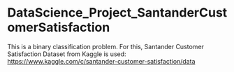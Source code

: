 # DataScience_Project_SantanderCustomerSatisfaction
This is a binary classification problem. For this, Santander Customer Satisfaction Dataset from Kaggle is used: https://www.kaggle.com/c/santander-customer-satisfaction/data
